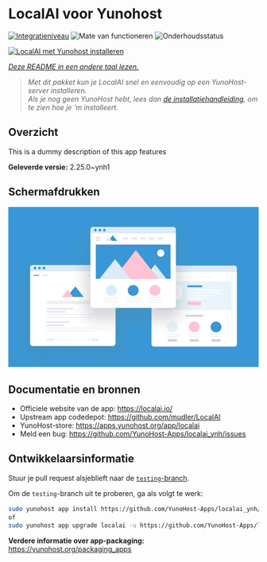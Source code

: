 <!--
NB: Deze README is automatisch gegenereerd door <https://github.com/YunoHost/apps/tree/master/tools/readme_generator>
Hij mag NIET handmatig aangepast worden.
-->

# LocalAI voor Yunohost

[![Integratieniveau](https://apps.yunohost.org/badge/integration/localai)](https://ci-apps.yunohost.org/ci/apps/localai/)
![Mate van functioneren](https://apps.yunohost.org/badge/state/localai)
![Onderhoudsstatus](https://apps.yunohost.org/badge/maintained/localai)

[![LocalAI met Yunohost installeren](https://install-app.yunohost.org/install-with-yunohost.svg)](https://install-app.yunohost.org/?app=localai)

*[Deze README in een andere taal lezen.](./ALL_README.md)*

> *Met dit pakket kun je LocalAI snel en eenvoudig op een YunoHost-server installeren.*  
> *Als je nog geen YunoHost hebt, lees dan [de installatiehandleiding](https://yunohost.org/install), om te zien hoe je 'm installeert.*

## Overzicht

This is a dummy description of this app features


**Geleverde versie:** 2.25.0~ynh1

## Schermafdrukken

![Schermafdrukken van LocalAI](./doc/screenshots/example.jpg)

## Documentatie en bronnen

- Officiele website van de app: <https://localai.io/>
- Upstream app codedepot: <https://github.com/mudler/LocalAI>
- YunoHost-store: <https://apps.yunohost.org/app/localai>
- Meld een bug: <https://github.com/YunoHost-Apps/localai_ynh/issues>

## Ontwikkelaarsinformatie

Stuur je pull request alsjeblieft naar de [`testing`-branch](https://github.com/YunoHost-Apps/localai_ynh/tree/testing).

Om de `testing`-branch uit te proberen, ga als volgt te werk:

```bash
sudo yunohost app install https://github.com/YunoHost-Apps/localai_ynh/tree/testing --debug
of
sudo yunohost app upgrade localai -u https://github.com/YunoHost-Apps/localai_ynh/tree/testing --debug
```

**Verdere informatie over app-packaging:** <https://yunohost.org/packaging_apps>

